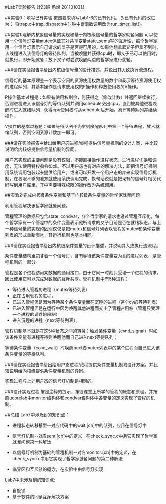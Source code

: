 #Lab7实验报告
计23班 杨煜 2011010312

##实验0：填写已有实验
按照要求填写Lab1-6的已有代码。
对已有代码的改进为：
将trap.c中trap\_dispatch中时钟中断函数调用改为run\_timer\_list()。

##实验1:理解内核级信号量的实现和基于内核级信号量的哲学家就餐问题
可以使用一个信号灯变量mutex保证其对共享变量state_sema写的互斥性，每个哲学家用一个信号灯表示自己请求的叉子是否是可用的。如果他想拿起叉子但拿不到时，该线程进入该信号灯的等待队列，当被唤醒并获得cpu时，即叉子已可以使用时，就执行，即开始就餐；放下叉子时尝试唤醒两边的哲学家进行就餐。

###请在实验报告中给出内核级信号量的设计描述，并说出其大致执行流流程。

信号灯的基本原理是一个表示空闲的资源使用权数量的数字和表示等待资源使用权的进程队列，其基本操作是请求使用权的P操作和释放使用权的V操作。

P操作基本过程是：如果有使用权剩余，则获得之（修改计数）并返回继续执行，否则进程进入该信号灯的等待队列并调用schedule交出cpu，直到被其他进程唤醒时进入就绪队列，获得cpu使用权时从schedule后开始，离开等待队列并继续操作。

V操作的基本过程是：如果等待队列不为空则唤醒队列中第一个等待进程，放入就绪队列，否则空闲资源计数加一即可。


###请在实验报告中给出给用户态进程/线程提供信号量机制的设计方案，并比较说明给内核级提供信号量机制的异同。

用户态实现的主要问题是没有权限，不能直接操作进程状态、进行进程切换和调度，无法使用特权指令如cli。不过用户态也有对应的解决方法，即把信号灯机制用系统调用包装起来提供给用户。或者可以开发一个用户态的库来实现信号灯机制，在权限不够的地方就使用系统调用完成，换句话说就是把现有的信号灯相关代码写到用户库里，其中需要特殊权限的操作改为系统调用。

##实验2:完成内核级条件变量和基于内核级条件变量的哲学家就餐问题

利用管程解决该哲学家就餐问题。

管程管理的数据只包含state\_condvar，各个哲学家的请求也通过管程互斥化，每个哲学家有一个管程中的条件变量表示他所请求的叉子目前是否在就绪状态。与上一种信号量的实现的区别仅仅是把mutex和信号灯列表以管程的mutex和条件变量列表的形式重新表达，其运行机制也基本相同。

###请在实验报告中给出内核级条件变量的设计描述，并说明其大致执行流流程。

条件变量结构里包含着一个信号灯，含有等待该条件变量变为真的进程列表，是管程机制的一部分。

管程是各个进程访问某数据的通用接口，由于它同一时刻只受理一个进程的请求，因此使用它可以完成对数据的互斥共享。管程机制中有5种进程：

- 等待进入管程的进程（mutex等待列表）
- 正在占用管程的进程，
- 已进入管程但是因为等待某个条件变量而在沉睡的进程（某个cv的等待列表）
- 已进入管程但是在运行中因为唤醒其他进程而交出了管程占用权（管程只受理一个进程的请求的限制）
- 进入沉睡的进程（next等待列表）。

管程机制基本就是在这5种状态之间的转换：触发条件变量（cond_signal）时如该条件变量有进程等待则唤醒他而自己进入next等待队列；等待条件变量（cond_wait）时唤醒next或mutex列表中的某个进程而自己进入该条件变量的等待队列。

###请在实验报告中给出给用户态进程/线程提供条件变量机制的设计方案，并比较说明给内核级提供条件变量机制的异同。

实现过程与上述用户态的信号灯机制是相同的。

###设计实现过程
按照注释的提示，按照课堂上所学的管程的概念和原理，并按照ucorelab中monitor结构体和condvar结构体中各变量的定义实现了管程的机制。

##总结
Lab7中涉及到的知识点：- 进程状态转移模型--对应代码中的wait.[ch]中的队列，应用在信号灯中
- 信号灯机制--对应sem.[ch]中的定义，在check_sync.c中用它实现了哲学家就餐问题第一种解法

- 以信号灯机制为基础的管程机制--对应monitor.[ch]中的定义，在check_sync.c中用它实现了哲学家就餐问题的第二种解法
- 临界区和互斥锁的概念，在实验中由信号灯实现

Lab7中未涉及到的知识点:

- 自旋锁- 基于软件的同步互斥解决方案
